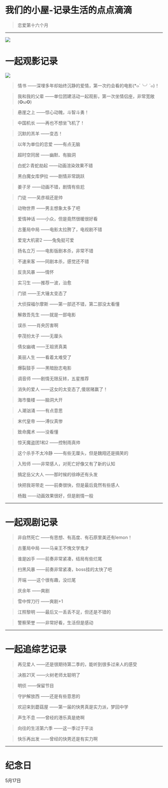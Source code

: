 # 我们的小屋-记录生活的点点滴滴

> 恋爱第十六个月

*****
![  ](http://img.2qqtouxiang.com/pic/TP9800_03.jpg)

# 一起观影记录

![  ](https://bkimg.cdn.bcebos.com/pic/faedab64034f78f0beb6082b7f310a55b2191cac?x-bce-process=image/watermark,image_d2F0ZXIvYmFpa2UxODA=,g_7,xp_5,yp_5/format,f_auto)
>情书 ——深埋多年却始终沉静的爱情，第一次约会看的电影(*๓´╰╯`๓)！

>我和我的父辈 ——单位团建活动一起观影，第一次坐情侣座，非常宽敞(✪ω✪)

>悬崖之上 ——惊心动魄，斗智斗勇！

>中国机长 ——再也不想坐飞机了！

>沉默的羔羊 ——变态！

>以年为单位的恋爱 ——有点无脑

>超时空同居 ——幽默、有脑洞

>白蛇2:青蛇劫起 ——动画渲染效果不错

>黑白魔女库伊拉 ——剧情非常跳跃

>姜子牙 ——动画不错，剧情有些尬

>门徒 ——吴彦祖还是帅

>动物世界 ——男主想象太多了吧

>爱情神话 ——小众，但是竟然很暖很好看

>古董局中局 ——电影太拉胯了，电视剧不错

>爱宠大机密2 ——兔兔挺可爱

>扬名立万 ——电影版剧本杀，非常不错

>不速来客 ——同剧本杀，感觉还不错

>反贪风暴 ——情怀

>实习生 ——推荐一波，治愈

>门锁 ——王大锤太变态了

>大侦探福尔摩斯 ——第一部还不错，第二部没太看懂

>解救吾先生 ——就是一部电影

>误杀 ——肖央厉害啊

>李茂扮太子 ——无厘头

>倩女幽魂 ——王祖贤真美

>美丽人生 ——看着太难受了

>爆裂鼓手 ——黑暗励志电影

>调音师 ——剧情无限反转，五星推荐

>消失的爱人 ——这女的太变态了,傻居赌赢了！

>海市蜃楼 ——脑洞大开

>人潮汹涌 ——有点意思

>末代皇帝 ——溥仪真惨

>致命魔术 ——没看懂

>惊天魔盗团1和2 ——控制雨真帅

>这个杀手不太冷静 ——有些无厘头，但是魏翔还是搞笑的

>入殓师 ——非常感人，对死亡好像又有了新的认知

>搞定岳父大人 ——那时候的徐峥还有头发

>快把我哥带走 ——前奏很快，但是最后竟然有些感人

>杨戬 ——动画效果很好，但是剧情一般

*****
# 一起观剧记录

>非自然死亡 ——有思想、有高度、有石原里美还有lemon！

>古董局中局 ——马亲王不愧文学鬼才

>谁是凶手 ——前奏非常紧凑，结局有些烂尾

>扫黑风暴 ——前奏非常紧凑，boss挂的太快了吧

>开端 ——这个很有趣，没烂尾

>庆余年 ——爽剧

>雪中悍刀行 ——爽剧+1

>江照黎明 ——最后又一丢丢不足，但还是不错的

>警察荣誉 ——非常好看，生活但是感动

*****
# 一起追综艺记录

>再见爱人 ——还是很期待第二季的，能听到很多过来人的感受

>决胜21天 ——火树老师太聪明了

>明侦 ——保留节目

>守护解放西 ——还是有些意思的

>欢迎来到蘑菇屋 ——第一届的快男真是实力派，梦回中学

>声生不息 ——曾经的港乐真是绝啊

>向往的生活第六季 ——这一季过于平淡

>快乐再出发 ——曾经的快男还是有实力啊

*****
# 纪念日
5月17日
